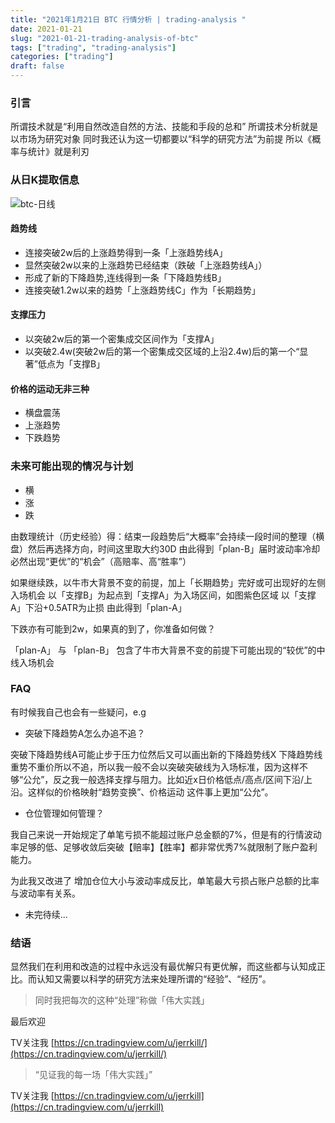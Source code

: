 ```yaml
---
title: "2021年1月21日 BTC 行情分析 | trading-analysis "
date: 2021-01-21
slug: "2021-01-21-trading-analysis-of-btc"
tags: ["trading", "trading-analysis"]
categories: ["trading"]
draft: false
---
```


### 引言

所谓技术就是“利用自然改造自然的方法、技能和手段的总和”
所谓技术分析就是以市场为研究对象
同时我还认为这一切都要以“科学的研究方法”为前提
所以《概率与统计》就是利刃

### 从日K提取信息

![btc-日线](https://www.tradingview.com/x/GDIiCOwz/)

#### 趋势线

* 连接突破2w后的上涨趋势得到一条「上涨趋势线A」
* 显然突破2w以来的上涨趋势已经结束（跌破「上涨趋势线A」）
* 形成了新的下降趋势,连线得到一条「下降趋势线B」
* 连接突破1.2w以来的趋势「上涨趋势线C」作为「长期趋势」

#### 支撑压力

* 以突破2w后的第一个密集成交区间作为「支撑A」
* 以突破2.4w(突破2w后的第一个密集成交区域的上沿2.4w)后的第一个“显著”低点为「支撑B」

#### 价格的运动无非三种
* 横盘震荡
* 上涨趋势
* 下跌趋势


### 未来可能出现的情况与计划

* 横
* 涨
* 跌

由数理统计（历史经验）得：结束一段趋势后“大概率”会持续一段时间的整理（横盘）然后再选择方向，时间这里取大约30D 由此得到「plan-B」届时波动率冷却必然出现“更优”的“机会”（高赔率、高“胜率”）

如果继续跌，以牛市大背景不变的前提，加上「长期趋势」完好或可出现好的左侧入场机会
以「支撑B」为起点到「支撑A」为入场区间，如图紫色区域
以「支撑A」下沿+0.5ATR为止损
由此得到「plan-A」

下跌亦有可能到2w，如果真的到了，你准备如何做？

「plan-A」 与 「plan-B」 包含了牛市大背景不变的前提下可能出现的“较优”的中线入场机会

### FAQ

有时候我自己也会有一些疑问，e.g

* 突破下降趋势A怎么办追不追？

突破下降趋势线A可能止步于压力位然后又可以画出新的下降趋势线X
下降趋势线重势不重价所以不追，所以我一般不会以突破突破线为入场标准，因为这样不够“公允”，反之我一般选择支撑与阻力。比如近x日价格低点/高点/区间下沿/上沿。这样似的价格映射“趋势变换”、价格运动 这件事上更加“公允”。

* 仓位管理如何管理？

我自己来说一开始规定了单笔亏损不能超过账户总金额的7%，但是有的行情波动率足够的低、足够收敛后突破【赔率】【胜率】都非常优秀7%就限制了账户盈利能力。

为此我又改进了 增加仓位大小与波动率成反比，单笔最大亏损占账户总额的比率与波动率有关系。


* 未完待续...

### 结语

显然我们在利用和改造的过程中永远没有最优解只有更优解，而这些都与认知成正比。而认知又需要以科学的研究方法来处理所谓的“经验”、“经历”。

> 同时我把每次的这种“处理”称做「伟大实践」

最后欢迎

TV关注我    [https://cn.tradingview.com/u/jerrkill/](https://cn.tradingview.com/u/jerrkill/)

> “见证我的每一场「伟大实践」”

TV关注我   [https://cn.tradingview.com/u/jerrkill](https://cn.tradingview.com/u/jerrkill)
